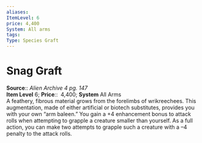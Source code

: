 ```yaml
---
aliases: 
ItemLevel: 6
price: 4,400
System: All arms 
tags: 
Type: Species Graft
---
```


# Snag Graft

**Source**:: _Alien Archive 4 pg. 147_  
**Item Level** 6;
**Price**::  4,400; **System** All Arms  
A feathery, fibrous material grows from the forelimbs of wrikreechees. This augmentation, made of either artificial or biotech substitutes, provides you with your own “arm baleen.” You gain a +4 enhancement bonus to attack rolls when attempting to grapple a creature smaller than yourself. As a full action, you can make two attempts to grapple such a creature with a –4 penalty to the attack rolls.
